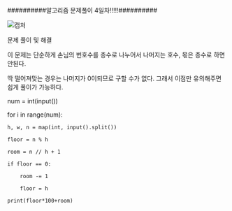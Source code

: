 ##########알고리즘 문제풀이 4일차!!!!!##########


![캡처](https://user-images.githubusercontent.com/85468215/122431347-566b8900-cfcf-11eb-8c3a-b8aeb183c7b8.PNG)


문제 풀이 및 해결

이 문제는 단순하게 손님의 번호수를 층수로 나누어서 나머지는 호수, 몫은 층수로 하면 안된다.

딱 떨어져맞는 경우는 나머지가 0이되므로 구할 수가 없다. 그래서 이점만 유의해주면 쉽게 풀이가 가능하다.

num = int(input())

for i in range(num):
    
    h, w, n = map(int, input().split())
    
    floor = n % h
    
    room = n // h + 1
    
    if floor == 0:
    
        room -= 1
        
        floor = h

    print(floor*100+room)
